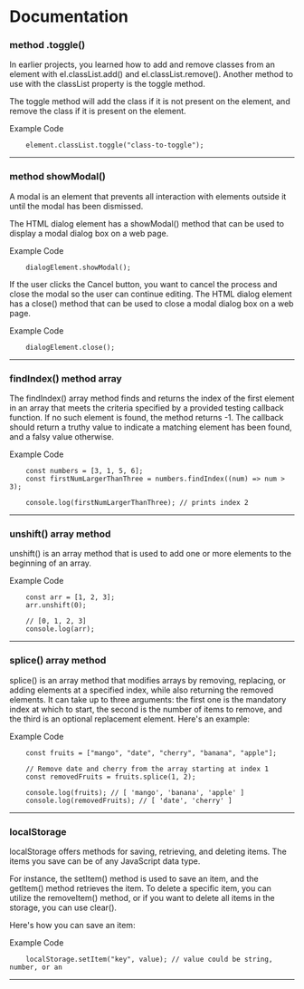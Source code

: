 # Documentation

### method .toggle()

In earlier projects, you learned how to add and remove classes from an element with el.classList.add() and el.classList.remove(). Another method to use with the classList property is the toggle method.

The toggle method will add the class if it is not present on the element, and remove the class if it is present on the element.

Example Code

        element.classList.toggle("class-to-toggle");


-----------------------------------------------------------------

### method showModal()

A modal is an element that prevents all interaction with elements outside it until the modal has been dismissed.

The HTML dialog element has a showModal() method that can be used to display a modal dialog box on a web page.

Example Code

        dialogElement.showModal();

If the user clicks the Cancel button, you want to cancel the process and close the modal so the user can continue editing. The HTML dialog element has a close() method that can be used to close a modal dialog box on a web page.

Example Code

        dialogElement.close();

-----------------------------------------------------------------

### findIndex() method array

The findIndex() array method finds and returns the index of the first element in an array that meets the criteria specified by a provided testing callback function. If no such element is found, the method returns -1. The callback should return a truthy value to indicate a matching element has been found, and a falsy value otherwise.

Example Code

        const numbers = [3, 1, 5, 6];
        const firstNumLargerThanThree = numbers.findIndex((num) => num > 3);

        console.log(firstNumLargerThanThree); // prints index 2

-----------------------------------------------------------------

###  unshift() array method

unshift() is an array method that is used to add one or more elements to the beginning of an array.

Example Code

        const arr = [1, 2, 3];
        arr.unshift(0);

        // [0, 1, 2, 3]
        console.log(arr); 


-----------------------------------------------------------------

### splice() array method

splice() is an array method that modifies arrays by removing, replacing, or adding elements at a specified index, while also returning the removed elements. It can take up to three arguments: the first one is the mandatory index at which to start, the second is the number of items to remove, and the third is an optional replacement element. Here's an example:

Example Code

        const fruits = ["mango", "date", "cherry", "banana", "apple"];

        // Remove date and cherry from the array starting at index 1
        const removedFruits = fruits.splice(1, 2);

        console.log(fruits); // [ 'mango', 'banana', 'apple' ]
        console.log(removedFruits); // [ 'date', 'cherry' ]

-----------------------------------------------------------------

### localStorage

localStorage offers methods for saving, retrieving, and deleting items. The items you save can be of any JavaScript data type.

For instance, the setItem() method is used to save an item, and the getItem() method retrieves the item. To delete a specific item, you can utilize the removeItem() method, or if you want to delete all items in the storage, you can use clear().

Here's how you can save an item:

Example Code

        localStorage.setItem("key", value); // value could be string, number, or an


-----------------------------------------------------------------
